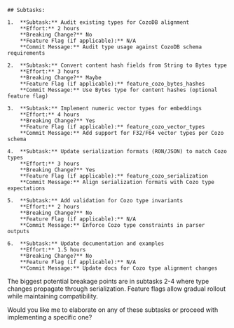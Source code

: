 ```
## Subtasks:

1.  **Subtask:** Audit existing types for CozoDB alignment
    **Effort:** 2 hours
    **Breaking Change?** No
    **Feature Flag (if applicable):** N/A
    **Commit Message:** Audit type usage against CozoDB schema requirements

2.  **Subtask:** Convert content hash fields from String to Bytes type
    **Effort:** 3 hours
    **Breaking Change?** Maybe
    **Feature Flag (if applicable):** feature_cozo_bytes_hashes
    **Commit Message:** Use Bytes type for content hashes (optional feature flag)

3.  **Subtask:** Implement numeric vector types for embeddings
    **Effort:** 4 hours
    **Breaking Change?** Yes
    **Feature Flag (if applicable):** feature_cozo_vector_types  
    **Commit Message:** Add support for F32/F64 vector types per Cozo schema

4.  **Subtask:** Update serialization formats (RON/JSON) to match Cozo types
    **Effort:** 3 hours
    **Breaking Change?** Yes
    **Feature Flag (if applicable):** feature_cozo_serialization
    **Commit Message:** Align serialization formats with Cozo type expectations

5.  **Subtask:** Add validation for Cozo type invariants
    **Effort:** 2 hours
    **Breaking Change?** No
    **Feature Flag (if applicable):** N/A
    **Commit Message:** Enforce Cozo type constraints in parser outputs

6.  **Subtask:** Update documentation and examples
    **Effort:** 1.5 hours
    **Breaking Change?** No
    **Feature Flag (if applicable):** N/A
    **Commit Message:** Update docs for Cozo type alignment changes
```

The biggest potential breakage points are in subtasks 2-4 where type changes propagate through serialization. Feature flags allow gradual rollout while maintaining compatibility.

Would you like me to elaborate on any of these subtasks or proceed with implementing a specific one?
